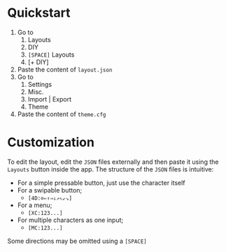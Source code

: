 # Quickstart
1. Go to
	1. Layouts
	2. DIY
	3. `[SPACE]` Layouts
	4. [+ DIY]
2. Paste the content of `layout.json`
3. Go to
	1. Settings
	2. Misc.
	3. Import | Export
	4. Theme
4. Paste the content of `theme.cfg`
# Customization
To edit the layout, edit the `JSON` files externally and then paste it using the `Layouts` button inside the app. The structure of the `JSON` files is intuitive:
- For a simple pressable button, just use the character itself
- For a swipable button;
	- <code>[4D:&#x2299;&#x21d0;&#x21d1;&#x21d2;&#x21d3;&#x21d7;&#x21d6;&#x21d9;&#x21d8;]</code>
- For a menu;
	- `[XC:123...]`
- For multiple characters as one input;
	- `[MC:123...]`

Some directions may be omitted using a `[SPACE]`